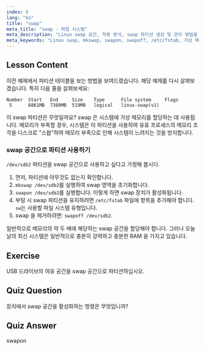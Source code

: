 ```yaml
---
index: 8
lang: "ko"
title: "swap"
meta_title: "swap - 파일 시스템"
meta_description: "Linux swap 공간, 작동 방식, swap 파티션 생성 및 관리 방법을 알아보세요. 이 가이드를 통해 시스템의 메모리 사용량을 최적화하세요!"
meta_keywords: "Linux swap, mkswap, swapon, swapoff, /etc/fstab, 가상 메모리, Linux 초보자, Linux 튜토리얼"
---
```


## Lesson Content

이전 예제에서 파티션 테이블을 보는 방법을 보여드렸습니다. 해당 예제를 다시 살펴보겠습니다. 특히 다음 줄을 살펴보세요:

```
Number  Start   End     Size    Type      File system     Flags
 5      6861MB  7380MB  519MB   logical   linux-swap(v1)
```

이 swap 파티션은 무엇일까요? swap 은 시스템에 가상 메모리를 할당하는 데 사용됩니다. 메모리가 부족할 경우, 시스템은 이 파티션을 사용하여 유휴 프로세스의 메모리 조각을 디스크로 "스왑"하여 메모리 부족으로 인해 시스템이 느려지는 것을 방지합니다.

### swap 공간으로 파티션 사용하기

`/dev/sdb2` 파티션을 swap 공간으로 사용하고 싶다고 가정해 봅시다.

1. 먼저, 파티션에 아무것도 없는지 확인합니다.
2. `mkswap /dev/sdb2`를 실행하여 swap 영역을 초기화합니다.
3. `swapon /dev/sdb2`를 실행합니다. 이렇게 하면 swap 장치가 활성화됩니다.
4. 부팅 시 swap 파티션을 유지하려면 `/etc/fstab` 파일에 항목을 추가해야 합니다. `sw`는 사용할 파일 시스템 유형입니다.
5. swap 을 제거하려면: `swapoff /dev/sdb2`.

일반적으로 메모리의 약 두 배에 해당하는 swap 공간을 할당해야 합니다. 그러나 오늘날의 최신 시스템은 일반적으로 충분히 강력하고 충분한 RAM 을 가지고 있습니다.

## Exercise

USB 드라이브의 여유 공간을 swap 공간으로 파티션하십시오.

## Quiz Question

장치에서 swap 공간을 활성화하는 명령은 무엇입니까?

## Quiz Answer

swapon
